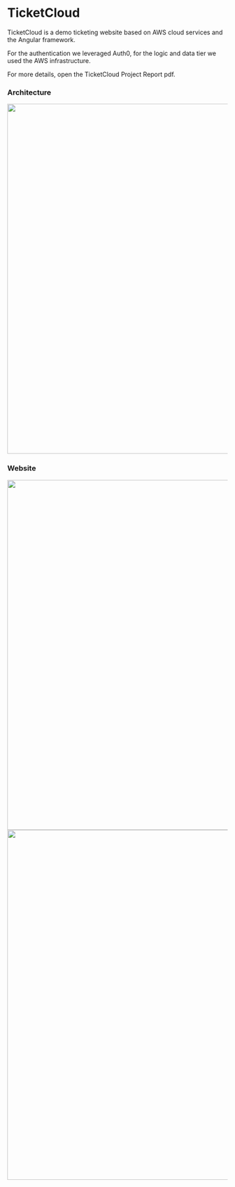 # TicketCloud

TicketCloud is a demo ticketing website based on AWS cloud services and the Angular framework.

For the authentication we leveraged Auth0, for the logic and data tier we used the AWS infrastructure.

For more details, open the TicketCloud Project Report pdf.

### Architecture

<img src="https://github.com/michelegranatiero/ticket-cloud/assets/53618768/6a8611ef-6a2a-46e6-aff8-0b02dbc08b91" width=800>

### Website
<img src="https://github.com/michelegranatiero/ticket-cloud/assets/53618768/62740538-d3a2-4b3a-a427-15d8ce58c597" width=800>

<img src="https://github.com/michelegranatiero/ticket-cloud/assets/53618768/caec0034-b4e7-44da-81da-0710f77abd0c" width=800>


